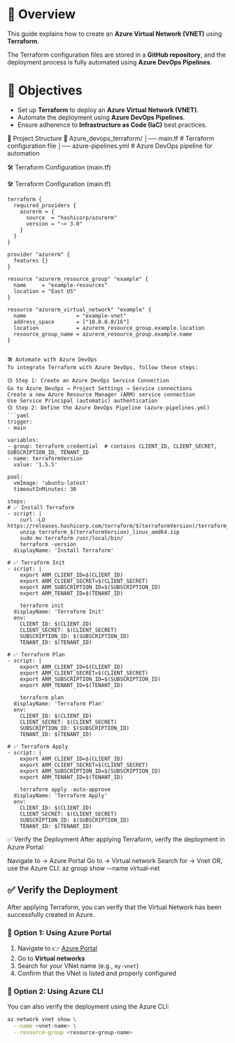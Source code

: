# 📝 Overview

This guide explains how to create an **Azure Virtual Network (VNET)** using **Terraform**.

The Terraform configuration files are stored in a **GitHub repository**, and the deployment process is fully automated using **Azure DevOps Pipelines**.


# 🎯 Objectives

- Set up **Terraform** to deploy an **Azure Virtual Network (VNET)**.
- Automate the deployment using **Azure DevOps Pipelines**.
- Ensure adherence to **Infrastructure as Code (IaC)** best practices.


📂 Project Structure
📁 Azure_devops_terraform/ │── main.tf # Terraform configuration file │── azure-pipelines.yml # Azure DevOps pipeline for automation

🛠 Terraform Configuration (main.tf)

🛠 Terraform Configuration (main.tf)
```
terraform {
  required_providers {
    azurerm = {
      source  = "hashicorp/azurerm"
      version = "~> 3.0"
    }
  }
}

provider "azurerm" {
  features {}
}

resource "azurerm_resource_group" "example" {
  name     = "example-resources"
  location = "East US"
}

resource "azurerm_virtual_network" "example" {
  name                = "example-vnet"
  address_space       = ["10.0.0.0/16"]
  location            = azurerm_resource_group.example.location
  resource_group_name = azurerm_resource_group.example.name
}


🛠️ Automate with Azure DevOps
To integrate Terraform with Azure DevOps, follow these steps:

🟡 Step 1: Create an Azure DevOps Service Connection
Go to Azure DevOps → Project Settings → Service connections
Create a new Azure Resource Manager (ARM) service connection
Use Service Principal (automatic) authentication
🟡 Step 2: Define the Azure DevOps Pipeline (azure-pipelines.yml)
```yaml
trigger:
- main

variables:
- group: terraform_credential  # contains CLIENT_ID, CLIENT_SECRET, SUBSCRIPTION_ID, TENANT_ID
- name: terraformVersion
  value: '1.5.5'

pool:
  vmImage: 'ubuntu-latest'
  timeoutInMinutes: 30

steps:
# ✅ Install Terraform
- script: |
    curl -LO https://releases.hashicorp.com/terraform/$(terraformVersion)/terraform_$(terraformVersion)_linux_amd64.zip
    unzip terraform_$(terraformVersion)_linux_amd64.zip
    sudo mv terraform /usr/local/bin/
    terraform -version
  displayName: 'Install Terraform'

# ✅ Terraform Init
- script: |
    export ARM_CLIENT_ID=$(CLIENT_ID)
    export ARM_CLIENT_SECRET=$(CLIENT_SECRET)
    export ARM_SUBSCRIPTION_ID=$(SUBSCRIPTION_ID)
    export ARM_TENANT_ID=$(TENANT_ID)

    terraform init
  displayName: 'Terraform Init'
  env:
    CLIENT_ID: $(CLIENT_ID)
    CLIENT_SECRET: $(CLIENT_SECRET)
    SUBSCRIPTION_ID: $(SUBSCRIPTION_ID)
    TENANT_ID: $(TENANT_ID)

# ✅ Terraform Plan
- script: |
    export ARM_CLIENT_ID=$(CLIENT_ID)
    export ARM_CLIENT_SECRET=$(CLIENT_SECRET)
    export ARM_SUBSCRIPTION_ID=$(SUBSCRIPTION_ID)
    export ARM_TENANT_ID=$(TENANT_ID)

    terraform plan
  displayName: 'Terraform Plan'
  env:
    CLIENT_ID: $(CLIENT_ID)
    CLIENT_SECRET: $(CLIENT_SECRET)
    SUBSCRIPTION_ID: $(SUBSCRIPTION_ID)
    TENANT_ID: $(TENANT_ID)

# ✅ Terraform Apply
- script: |
    export ARM_CLIENT_ID=$(CLIENT_ID)
    export ARM_CLIENT_SECRET=$(CLIENT_SECRET)
    export ARM_SUBSCRIPTION_ID=$(SUBSCRIPTION_ID)
    export ARM_TENANT_ID=$(TENANT_ID)

    terraform apply -auto-approve
  displayName: 'Terraform Apply'
  env:
    CLIENT_ID: $(CLIENT_ID)
    CLIENT_SECRET: $(CLIENT_SECRET)
    SUBSCRIPTION_ID: $(SUBSCRIPTION_ID)
    TENANT_ID: $(TENANT_ID)
```

✅ Verify the Deployment
After applying Terraform, verify the deployment in Azure Portal:

Navigate to → Azure Portal
Go to → Virtual network
Search for → Vnet
OR, use the Azure CLI:
az group show --name virtual-net
## ✅ Verify the Deployment

After applying Terraform, you can verify that the Virtual Network has been successfully created in Azure.

### 🔎 Option 1: Using Azure Portal
1. Navigate to 👉 [Azure Portal](https://portal.azure.com)
2. Go to **Virtual networks**
3. Search for your VNet name (e.g., `my-vnet`)
4. Confirm that the VNet is listed and properly configured

### 🔎 Option 2: Using Azure CLI

You can also verify the deployment using the Azure CLI:

```bash
az network vnet show \
  --name <vnet-name> \
  --resource-group <resource-group-name>

